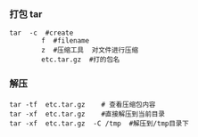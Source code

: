 ### 打包  tar

```shell
tar  -c  #create 
		f  #filename
		z  #压缩工具  对文件进行压缩
		etc.tar.gz  #打的包名
```



### 解压 

```shell
tar -tf  etc.tar.gz    # 查看压缩包内容
tar -xf  etc.tar.gz    #直接解压到当前目录
tar -xf  etc.tar.gz  -C /tmp  #解压到/tmp目录下
```

